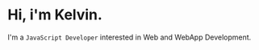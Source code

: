 <!---
- 👋 Hi, I’m @navakelvin
- 👀 I’m interested in ...
- 🌱 I’m currently learning ...
- 💞️ I’m looking to collaborate on ...
- 📫 How to reach me ...


navakelvin/navakelvin is a ✨ special ✨ repository because its `README.md` (this file) appears on your GitHub profile.
You can click the Preview link to take a look at your changes.
--->
# Hi, i'm Kelvin.
I'm a `JavaScript Developer` interested in Web and WebApp Development.
